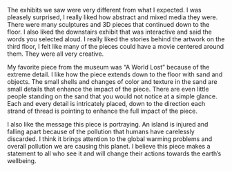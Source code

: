 The exhibits we saw were very different from what I expected. I was pleasely surprised, I really liked how abstract and mixed media they were. There were many sculptures and 3D pieces that continued down to the floor. I also liked the downstairs exhibit that was interactive and said the words you selected aloud. I really liked the stories behind the artwork on the third floor, I felt like many of the pieces could have a movie centered around them. They were all very creative.

My favorite piece from the museum was “A World Lost” because of the extreme detail. I like how the piece extends down to the floor with sand and objects. The small shells and changes of color and texture in the sand are small details that enhance the impact of the piece. There are even little people standing on the sand that you would not notice at a simple glance. Each and every detail is intricately placed, down to the direction each strand of thread is pointing to enhance the full impact of the piece. 

I also like the message this piece is portraying. An island is injured and falling apart because of the pollution that humans have carelessly discarded. I think it brings attention to the global warming problems and overall pollution we are causing this planet. I believe this piece makes a statement to all who see it and will change their actions towards the earth’s wellbeing. 
